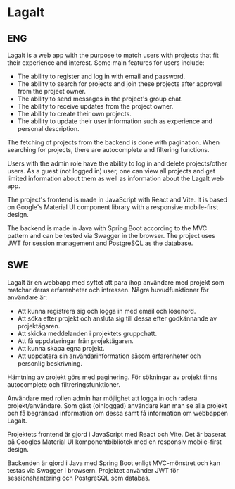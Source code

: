 # Lagalt

## ENG

Lagalt is a web app with the purpose to match users with projects that fit their experience and interest. Some main features for users include:

- The ability to register and log in with email and password.
- The ability to search for projects and join these projects after approval from the project owner.
- The ability to send messages in the project's group chat.
- The ability to receive updates from the project owner.
- The ability to create their own projects.
- The ability to update their user information such as experience and personal description.

The fetching of projects from the backend is done with pagination. When searching for projects, there are autocomplete and filtering functions. 

Users with the admin role have the ability to log in and delete projects/other users. As a guest (not logged in) user, one can view all projects and get limited information about them as well as information about the Lagalt web app.

The project's frontend is made in JavaScript with React and Vite. It is based on Google's Material UI component library with a responsive mobile-first design.

The backend is made in Java with Spring Boot according to the MVC pattern and can be tested via Swagger in the browser. The project uses JWT for session management and PostgreSQL as the database.

## SWE

Lagalt är en webbapp med syftet att para ihop användare med projekt som matchar deras erfarenheter och intressen. Några huvudfunktioner för användare är:

- Att kunna registrera sig och logga in med email och lösenord.
- Att söka efter projekt och ansluta sig till dessa efter godkännande av projektägaren.
- Att skicka meddelanden i projektets gruppchatt.
- Att få uppdateringar från projektägaren.
- Att kunna skapa egna projekt.
- Att uppdatera sin användarinformation såsom erfarenheter och personlig beskrivning.

Hämtning av projekt görs med paginering. För sökningar av projekt finns autocomplete och filtreringsfunktioner. 

Användare med rollen admin har möjlighet att logga in och radera projekt/användare. Som gäst (oinloggad) användare kan man se alla projekt och få begränsad information om dessa samt få information om webbappen Lagalt.

Projektets frontend är gjord i JavaScript med React och Vite. Det är baserat på Googles Material UI komponentbibliotek med en responsiv mobile-first design.

Backenden är gjord i Java med Spring Boot enligt MVC-mönstret och kan testas via Swagger i browsern. Projektet använder JWT för sessionshantering och PostgreSQL som databas.
